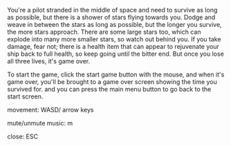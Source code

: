You're a pilot stranded in the middle of space and need to survive as long as possible, but there is a shower of stars flying towards you.
Dodge and weave in between the stars as long as possible, but the longer you survive, the more stars approach. There are some large stars too, which can 
explode into many more smaller stars, so watch out behind you. If you take damage, fear not; there is a health item that can appear to rejuvenate your
ship back to full health, so keep going until the bitter end. But once you lose all three lives, it's game over.

To start the game, click the start game button with the mouse, and when it's game over, you'll be brought to a game over screen showing the time you survived for.
and you can press the main menu button to go back to the start screen.

movement: WASD/ arrow keys

mute/unmute music: m

close: ESC

